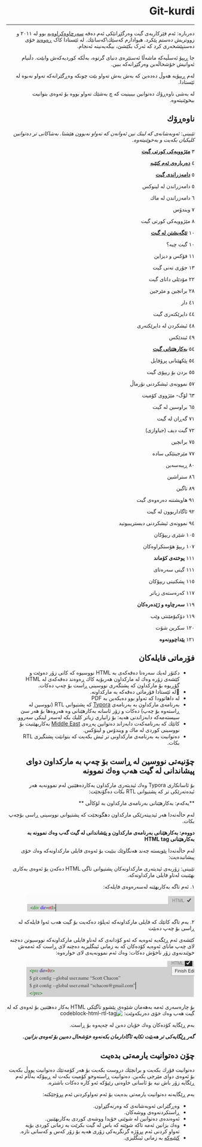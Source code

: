 <div dir=rtl>

# Git-kurdi

------

دەربارە: ئەم فێرکاریەی گیت وەرگێڕانێکی ئەم دەقە [سەرچاوەکراوەیە](https://github.com/pluralsight/git-internals-pdf) بوو له‌ ٢٠١١ و زووتریش ده‌ستم پێكرد. هیوادارم كه‌سێك\كه‌سانێك. لە ئێستادا کاک [ڕەوەند](https://github.com/rawandsaeed) خۆی دەستپێشخەری کرد کە ئەرک بکێشێ، بیگەیەنینە ئەنجام.

جا ڕیپۆ ئەسڵیەکە ماشەڵا ئەستێرەی دنیای گرتوە، بەڵکە کوردیەکەش وابێت. دڵنیام ئەوانیش خۆشحاڵەبن وەرگێڕانەکە ببین.

له‌م ڕیپۆیه‌ هه‌وڵ ده‌ده‌ین كه‌ به‌ش به‌ش ته‌واو بێت چونكه‌ وه‌ڕگێرانه‌كه‌ ته‌واو نه‌بوه‌ له‌ ئێستادا. 

له‌ به‌شی ناوه‌ڕۆك ده‌توانین بیبینیت كه‌ چ به‌شێك ته‌واو بووه‌ بۆ ئه‌وه‌ی بتوانیت بیخوێنیته‌وه‌.



## ناوه‌ڕۆك

*تێبینی: ئه‌وبه‌شانه‌ی كه‌ لینك نین ئه‌وانه‌ن كه‌ ته‌واو نه‌بوون هێشتا. به‌شاكانی تر ده‌توانین كلیكیان بكه‌یت و به‌خوێنیته‌وه‌.* 



٣ **[مێژوویه‌كی كورتی گیت](https://github.com/layik/git-kurdi/blob/master/به%E2%80%8Cشه%E2%80%8Cكان/مێژوویه%E2%80%8Cكی%20كورتی%20گیت.md)**

٤ **[ده‌رباره‌ی ئه‌م كتێبه‌](https://github.com/layik/git-kurdi/blob/master/به%E2%80%8Cشه%E2%80%8Cكان/ده%E2%80%8Cرباره%E2%80%8Cی%20ئه%E2%80%8Cم%20كتێبه%E2%80%8C.md)**

٥ **[دامه‌زراندی گیت](https://github.com/layik/git-kurdi/blob/master/به%E2%80%8Cشه%E2%80%8Cكان/دامه%E2%80%8Cزراندنی%20گیت.md)**

٥ دامه‌زراندن له‌ لینوكس

٦ دامه‌زراندن له‌ ماك

٧ ویندۆس

٨ مێژوویه‌كی كورتی گیت



١٠ **[تێگه‌یشتن له‌ گیت](https://github.com/layik/git-kurdi/blob/master/به%E2%80%8Cشه%E2%80%8Cكان/تێگه%E2%80%8Cیشتن%20له%E2%80%8C%20گیت.md)**

١٠ گیت چیه‌؟

١١ فۆكس و دیزاین

١٣ جۆری ته‌نی گیت

٢٢ مۆدێلی داتای گیت

٢٨ برانچین و مێرجین

٤١ دار

٤٤ دایرێكته‌ری گیت

٤٨ ئیشكردن له‌ دایرێكته‌ری

٤٩ ئیندێكس



٥٤ **[به‌كارهێنانی گیت](https://github.com/layik/git-kurdi/blob/master/به%E2%80%8Cشه%E2%80%8Cكان/بەکارهێنانی%20گیت.md)**

٥٤ پێكهێنانی پرۆفایل

٥٥ بردن بۆ ریپۆی گیت

٥٧ نموونه‌ی ئیشكردنی نۆرماڵ

٦٣ لۆگ- مێژووی كۆمیت

٦٥ براوسین له‌ گیت

٧١ گه‌ڕان له‌ گیت

٧٢ گیت دیف (جیاوازی)

٧٥ برانچین

٧٧ مێرجینێكی ساده‌

٨٠ ڕیبه‌سه‌ین

٨٦ ستراشین 

٨٩ تاگین

٩١ هاویشتنه‌ ده‌ره‌وه‌ی گیت

٩٢ ئاگاداربوون له‌ گیت

٩٤ نموونه‌ی ئیشكردنی دیستریبیوتید 

١٠٥ شێری ریپۆكان

١٠٧ ریپۆ هۆستكراوه‌كان



١١١ **پوخته‌ی كۆماند**

١١١ گیتی سه‌ره‌تای

١١٥ پشكنینی ریپۆكان

١١٧ كه‌ره‌سته‌ی زیاتر



١١٩ **سه‌رچاوه‌ و ژێده‌ره‌كان**

١١٩ دۆكیۆمێنتی وێب

١٢٠ سكرین شۆت



١٢١ **پێداچوونه‌وه‌**



## فۆرماتی فایله‌كان

- دكتۆر له‌یك سه‌ره‌تا ده‌قه‌كه‌ی به‌ HTML  نووسیوه‌ كه‌ كاتی زۆر ده‌وێت و كێشه‌ی زۆره‌ وه‌ك له‌ ماركداون هه‌ربۆیه‌ كاك ڕه‌وه‌ند ده‌قه‌كه‌ی له‌ HTML گۆڕیوه‌ بۆ ماركداون كه‌ پشتگه‌ری نووسینی ڕاست بۆ چه‌پ ده‌كات. 
- له‌ ئێستادا‌ فۆرماتی ده‌قه‌كه‌ به‌ ماركداونه‌.
- له‌ داهاتوودا كه‌ ته‌واو بوو ده‌یكه‌ین به‌ PDF
- به‌رنامه‌ی ماركداون به‌ به‌رنامه‌ی [Typora‌](https://typora.io) كه‌ پشتیوانی RTL (نووسین له‌ ڕاسته‌وه‌ بۆ چه‌پ) ده‌كات و زۆر ئاسانه‌ به‌كارهێنانی وه‌ هه‌روه‌ها بۆ هه‌ر سێ سیسته‌مه‌كه‌ دابه‌زاندنی هه‌یه‌: بۆ زانیاری زیاتر كلیك بكه‌ له‌سه‌ر لینكی سه‌روو. 
- كاتێك كه‌ به‌رنامه‌كه‌ت دابه‌زاند ده‌توانین په‌ڕه‌ی [Middle East](http://theme.typora.io) به‌كاربهێنیت بۆ نووسینی كوردی له‌ ماك و ویندۆس و لینۆكس. 
- ده‌توانیت به‌ به‌رنامه‌ی ماركداونی تر ئیش بكه‌یت كه‌ بتوانێت پشتگیری RTL بكات. 



## چۆنیه‌تی نووسین له‌ ڕاست بۆ چه‌پ به‌ ماركداون دوای پیشاندانی له‌ گیت هه‌ب وه‌ك نموونه‌



بۆ ئاسانكاری Typora وه‌ك ئیدیته‌ری ماركداون به‌كارده‌هێنین له‌م نموونه‌یه‌‌ هه‌ر ئیده‌ته‌رێكی تر كه‌ پشتیوانی RTL بكات ده‌گۆنجێت: 

**یه‌كه‌م: به‌كارهێنانی به‌رنامه‌ی‌ ماركداون به‌ لۆكاڵی ** 

له‌م حاڵه‌ته‌دا هه‌ر ئیدییته‌رێكی ماركداون دهگونجێت كه‌ پشتیوانی نووسینی ڕاسی بۆچه‌پ بكات.

**دووه‌م: به‌كارهێنانی به‌رنامه‌ی ماركداون و پێشاندانی له‌ گیت گه‌ب وه‌ك نموونه به‌ به‌كارهێنانی HTML tag‌**

له‌م حاڵه‌ته‌دا پێویسته‌ چه‌ند هه‌نگاوێك بنێیت بۆ ئه‌وه‌ی فایلی ماركداونه‌كه‌ وه‌ك خۆی پیشانبده‌یت:

تێبینی: زۆربه‌ی ئیدیته‌ری ماركداونه‌كان پشتیوانی تاگی HTML ده‌كه‌ن بۆ ئه‌وه‌ی به‌كاری بهێنیت له‌ناو فایلی ماركداونه‌كه‌.

١. ئه‌م تاگه‌ به‌كاربهێنه‌ له‌سه‌ره‌وه‌ی فایله‌كه‌:

![](https://github.com/layik/git-kurdi/blob/master/screenshots/html-rtl-tag.png)



٢. به‌م تاگه‌ كاتێك كه‌ فایلی ماركداونه‌كه‌ ئه‌پلۆد ده‌كه‌یت بۆ گیت هه‌ب ئه‌وا فایله‌كه‌ له‌ ڕاسی بۆ چه‌پ ده‌بێت

كێشه‌ی ئه‌م ڕێگه‌یه‌ ئه‌وه‌یه‌ كه‌ ئه‌و كۆدانه‌ی كه‌ له‌ناو فایلی ماركداونه‌كه‌ نووسیوتن ده‌چنه‌ لای چه‌پ مانای ئه‌وه‌یه‌ كۆده‌كان كه‌ به‌ زمانی ئینگلیزیه‌ ده‌چنه‌ لای ڕاست كه‌ ئه‌مه‌ش خوێندنه‌وی زۆر ناخۆش ده‌كات: وه‌ك ئه‌م نموونه‌یه‌ی لای خواره‌وه‌:  



![img1](https://github.com/layik/git-kurdi/blob/master/screenshots/codeblock-html-rtl-tag.png)



بۆ چاره‌سه‌ری ئه‌مه‌ به‌هه‌مان شێوه‌ی پێشوو تاگێكی HTML به‌كار ده‌هێنین بۆ ئه‌وه‌ی كه‌ له‌ گیت هه‌ب وه‌ك خۆی ده‌ربكه‌وێت: ![codeblock-html-rtl-tag](/Users/rawandsaeed/Desktop/Developer/ContributeOpenSource/Kurdish_Git_Learn/git-kurdi/screenshots/codeblock-html-rtl-tag.png)

به‌م ڕێگایه‌ كۆده‌كان وه‌ك خۆیان ده‌بن له‌ چه‌په‌وه‌ بۆ ڕاست.



***گه‌ر ڕێگایه‌كی تر هه‌بێت تكایه‌ ئاگادارمان بكه‌نه‌وه‌ خۆشحال ده‌بین بۆ ئه‌وه‌ی بزانین.***

## چۆن ده‌توانیت یارمه‌تی بده‌یت

ده‌توانیت فۆرك بكه‌یت و برانچێك دروست بكه‌یت بۆ هه‌ر كۆمه‌تێك ده‌توانیت پووڵ بكه‌یت بۆ ئه‌وه‌ی دوای مێرجی بكه‌ین. ده‌توانیت ڕاسته‌وخو كۆمیت بكه‌ت له‌ ڕیپۆكه‌ به‌ڵام ئه‌م ڕێگایه‌ زۆر باش نیه‌ بۆ ئاسانی خاوه‌نی رێپۆكه‌ ئه‌و كاره‌ ده‌كات باشتره‌. 



به‌م ڕێگایه‌نه‌ ده‌توانیت یارمه‌تی بده‌یت بۆ ئه‌م ته‌واوكردنی ئه‌م پڕۆجێكته‌:

- وه‌ڕگێرانی ئه‌وبه‌شانه‌ی كه‌ وه‌رنه‌گێڕاون.
- ڕاستكردنه‌وه‌ی ووشه‌كان. 
- ئه‌وه‌نده‌ی ده‌توانین له‌ شوێنی خۆیدا ووشه‌ی كوردی به‌كاربهێنین.
- وه‌ك بزانین ئه‌مه‌ تاكه‌ شوێنه‌ كه‌ باس له‌ گیت بكرێت به‌ زمانی كوردی بۆیه‌ ته‌واو كردنی ئه‌م پڕۆژه‌ گرنگریه‌كی زۆری هه‌یه‌ بۆ زۆر كه‌س و كه‌سانی تازه‌. 
- [كتێبه‌كه‌](https://github.com/layik/git-kurdi/blob/master/peepcode-git.pdf)‌ به‌ زمانی ئینگلیزی. 